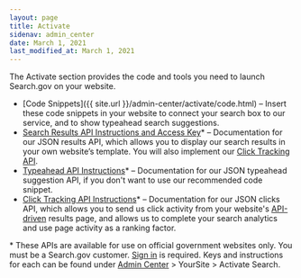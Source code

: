 ```yaml
---
layout: page
title: Activate
sidenav: admin_center
date: March 1, 2021
last_modified_at: March 1, 2021
---
```


<i class="icon-code"></i> The Activate section provides the code and tools you need to launch Search.gov on your website.

* [Code Snippets]({{ site.url }}/admin-center/activate/code.html) &ndash; Insert these code snippets in your website to connect your search box to our service, and to show typeahead search suggestions.
* [Search Results API Instructions and Access Key](https://open.gsa.gov/api/searchgov-results/)\* &ndash; Documentation for our JSON results API, which allows you to display our search results in your own website’s template. You will also implement our [Click Tracking API](https://open.gsa.gov/api/searchgov-clicks/).
* [Typeahead API Instructions](https://open.gsa.gov/api/searchgov-suggestions/)\* &ndash; Documentation for our JSON typeahead suggestion API, if you don't want to use our recommended code snippet.
* [Click Tracking API Instructions](https://open.gsa.gov/api/searchgov-clicks/)\* &ndash; Documentation for our JSON clicks API, which allows you to send us click activity from your website's [API-driven](https://open.gsa.gov/api/searchgov-results/) results page, and allows us to complete your search analytics and use page activity as a ranking factor.

\* These APIs are available for use on official government websites only. You must be a Search.gov customer. [Sign in](https://search.usa.gov/sites) is required. Keys and instructions for each can be found under [Admin Center](https://search.usa.gov/sites) > YourSite > Activate Search.